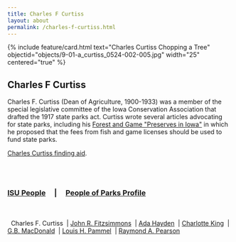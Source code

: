```yaml
---
title: Charles F Curtiss
layout: about
permalink: /charles-f-curtiss.html
---
```


{% include feature/card.html text="Charles Curtiss Chopping a Tree" objectid="objects/9-01-a_curtiss_0524-002-005.jpg" width="25" centered="true" %}

## Charles F Curtiss

Charles F. Curtiss (Dean of Agriculture, 1900-1933) was a member of the special legislative committee of the Iowa Conservation Association that drafted the 1917 state parks act. Curtiss wrote several articles advocating for state parks, including his <a href="https://archive.org/stream/iowaparksconserv00iowarich#page/278/mode/2up/search/forest+and+game+preserves">Forest and Game "Preserves in Iowa"</a> in which he proposed that the fees from fish and game licenses should be used to fund state parks.

<a href="http://findingaids.lib.iastate.edu/spcl/arch/rgrp/9-1-12.html">Charles Curtiss finding aid</a>.

<br>
<br>

### <a href="/isu-people.html">ISU People</a> &nbsp; &nbsp; | &nbsp; &nbsp; <a href="/people-of-parks-profiles.html">People of Parks Profile</a>

<br>
<br>
<div>
&nbsp; Charles F. Curtiss
&nbsp;| <a href="/john-r-fitzsimmons.html">John R. Fitzsimmons</a>
&nbsp;| <a href="/ada-hayden.html">Ada Hayden</a> 
&nbsp;| <a href="/charlotte-king.html">Charlotte King</a> 
&nbsp;| <a href="/gb-macdonald.html">G.B. MacDonald</a> 
&nbsp;| <a href="/louis-h-pammel.html">Louis H. Pammel</a> 
&nbsp;| <a href="/raymond-a-pearson.html">Raymond A. Pearson</a>
</div>
<br>
<br>
<br>